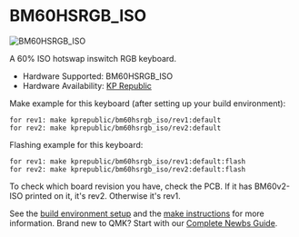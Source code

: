 # BM60HSRGB_ISO

![BM60HSRGB_ISO](https://i.imgur.com/i3gk2vql.jpg)

A 60% ISO hotswap inswitch RGB keyboard.

* Hardware Supported: BM60HSRGB_ISO
* Hardware Availability: [KP Republic](https://kprepublic.com/products/bm60-rgb-iso-uk-eu-rgb-60-hot-swappable-pcb-qmk-firmware-rgb-underglow-type-c)

Make example for this keyboard (after setting up your build environment):

    for rev1: make kprepublic/bm60hsrgb_iso/rev1:default
    for rev2: make kprepublic/bm60hsrgb_iso/rev2:default

Flashing example for this keyboard:

    for rev1: make kprepublic/bm60hsrgb_iso/rev1:default:flash
    for rev2: make kprepublic/bm60hsrgb_iso/rev2:default:flash

To check which board revision you have, check the PCB. If it has BM60v2-ISO printed on it, it's rev2. Otherwise it's rev1.

See the [build environment setup](https://docs.qmk.fm/#/getting_started_build_tools) and the [make instructions](https://docs.qmk.fm/#/getting_started_make_guide) for more information. Brand new to QMK? Start with our [Complete Newbs Guide](https://docs.qmk.fm/#/newbs).
